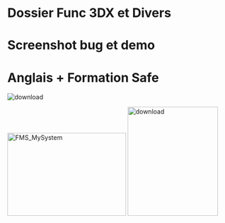 # Dossier Func 3DX et Divers

# Screenshot bug et demo

# Anglais + Formation Safe


![download](https://github.com/user-attachments/assets/8a171ad6-8b20-43b0-994b-245d367cac6b)




<img width="268" height="188" alt="FMS_MySystem" src="https://github.com/user-attachments/assets/15f117cd-2860-4b2c-963f-25bc3e6754ad" />




<img width="204" height="247" alt="download" src="https://github.com/user-attachments/assets/89e359a5-e59d-4144-8cd7-a9d3bcfa0a62" />

